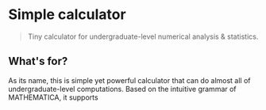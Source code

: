 # Simple calculator

> Tiny calculator for undergraduate-level numerical analysis & statistics.

## What's for?
As its name, this is simple yet powerful calculator that can do almost all of undergraduate-level computations.
Based on the intuitive grammar of MATHEMATICA, it supports 